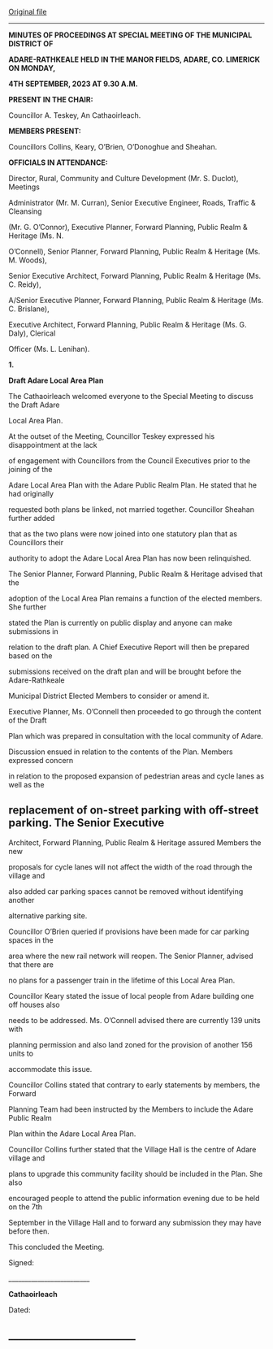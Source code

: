 [Original file](https://www.limerick.ie/sites/default/files/media/documents/2023-10/01-a-Minutes-Special-Meeting-of-the-Municipal-District-of-Adare-Rathkeale-4th-September-2023.pdf)

---
**MINUTES OF PROCEEDINGS AT SPECIAL MEETING OF THE MUNICIPAL DISTRICT OF**

**ADARE-RATHKEALE HELD IN THE MANOR FIELDS, ADARE, CO. LIMERICK ON MONDAY,**

**4TH** **SEPTEMBER, 2023 AT 9.30 A.M.**

**PRESENT IN THE CHAIR:**

Councillor A. Teskey, An Cathaoirleach.

**MEMBERS PRESENT:**

Councillors Collins, Keary, O’Brien, O’Donoghue and Sheahan.

**OFFICIALS IN ATTENDANCE:**

Director, Rural, Community and Culture Development (Mr. S. Duclot), Meetings

Administrator (Mr. M. Curran), Senior Executive Engineer, Roads, Traffic & Cleansing

(Mr. G. O’Connor), Executive Planner, Forward Planning, Public Realm & Heritage (Ms. N.

O’Connell), Senior Planner, Forward Planning, Public Realm & Heritage (Ms. M. Woods),

Senior Executive Architect, Forward Planning, Public Realm & Heritage (Ms. C. Reidy),

A/Senior Executive Planner, Forward Planning, Public Realm & Heritage (Ms. C. Brislane),

Executive Architect, Forward Planning, Public Realm & Heritage (Ms. G. Daly), Clerical

Officer (Ms. L. Lenihan).

**1.**

**Draft Adare Local Area Plan**

The Cathaoirleach welcomed everyone to the Special Meeting to discuss the Draft Adare

Local Area Plan.

At the outset of the Meeting, Councillor Teskey expressed his disappointment at the lack

of engagement with Councillors from the Council Executives prior to the joining of the

Adare Local Area Plan with the Adare Public Realm Plan. He stated that he had originally

requested both plans be linked, not married together. Councillor Sheahan further added

that as the two plans were now joined into one statutory plan that as Councillors their

authority to adopt the Adare Local Area Plan has now been relinquished.

The Senior Planner, Forward Planning, Public Realm & Heritage advised that the

adoption of the Local Area Plan remains a function of the elected members. She further

stated the Plan is currently on public display and anyone can make submissions in

relation to the draft plan. A Chief Executive Report will then be prepared based on the

submissions received on the draft plan and will be brought before the Adare-Rathkeale

Municipal District Elected Members to consider or amend it.

Executive Planner, Ms. O’Connell then proceeded to go through the content of the Draft

Plan which was prepared in consultation with the local community of Adare.

Discussion ensued in relation to the contents of the Plan. Members expressed concern

in relation to the proposed expansion of pedestrian areas and cycle lanes as well as the

replacement of on-street parking with off-street parking. The Senior Executive
---
Architect, Forward Planning, Public Realm & Heritage assured Members the new

proposals for cycle lanes will not affect the width of the road through the village and

also added car parking spaces cannot be removed without identifying another

alternative parking site.

Councillor O’Brien queried if provisions have been made for car parking spaces in the

area where the new rail network will reopen. The Senior Planner, advised that there are

no plans for a passenger train in the lifetime of this Local Area Plan.

Councillor Keary stated the issue of local people from Adare building one off houses also

needs to be addressed. Ms. O’Connell advised there are currently 139 units with

planning permission and also land zoned for the provision of another 156 units to

accommodate this issue.

Councillor Collins stated that contrary to early statements by members, the Forward

Planning Team had been instructed by the Members to include the Adare Public Realm

Plan within the Adare Local Area Plan.

Councillor Collins further stated that the Village Hall is the centre of Adare village and

plans to upgrade this community facility should be included in the Plan. She also

encouraged people to attend the public information evening due to be held on the 7th

September in the Village Hall and to forward any submission they may have before then.

This concluded the Meeting.

Signed:

\_\_\_\_\_\_\_\_\_\_\_\_\_\_\_\_\_\_\_\_\_\_\_\_\_

**Cathaoirleach**

Dated:

\_\_\_\_\_\_\_\_\_\_\_\_\_\_\_\_\_\_\_\_\_\_\_\_\_
---
